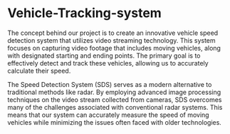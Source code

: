 # Vehicle-Tracking-system
The concept behind our project is to create an innovative vehicle speed detection system that utilizes video streaming technology. This system focuses on capturing video footage that includes moving vehicles, along with designated starting and ending points. The primary goal is to effectively detect and track these vehicles, allowing us to accurately calculate their speed.

The Speed Detection System (SDS) serves as a modern alternative to traditional methods like radar. By employing advanced image processing techniques on the video stream collected from cameras, SDS overcomes many of the challenges associated with conventional radar systems. This means that our system can accurately measure the speed of moving vehicles while minimizing the issues often faced with older technologies.


